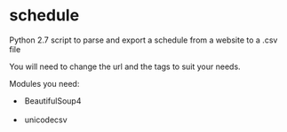 # schedule
<p>Python 2.7 script to parse and export a schedule from a website to a .csv file</p>

<p>You will need to change the url and the tags to suit your needs.</p>

<p>Modules you need:<br>
  <ul>
  <li>&nbsp;BeautifulSoup4</li><br>
  <li>&nbsp;unicodecsv</li><br></ul></p>

